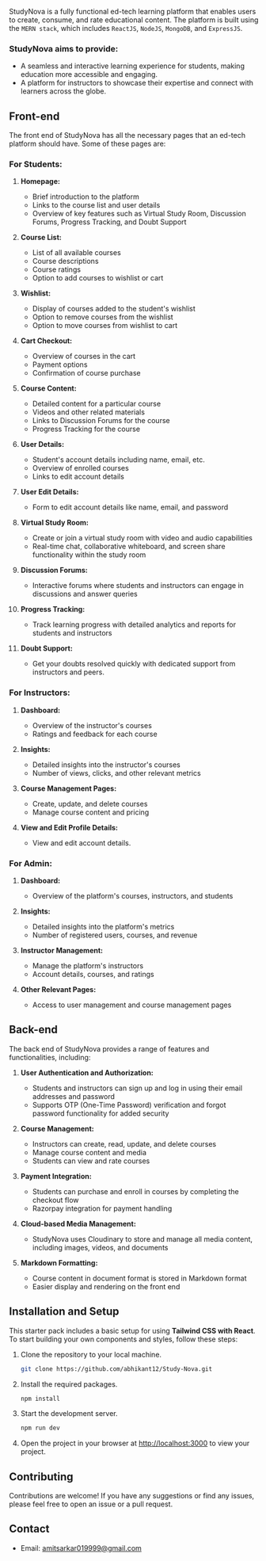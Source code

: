 StudyNova is a fully functional ed-tech learning platform that enables users to
create, consume, and rate educational content. The platform is built using the
`MERN stack`, which includes `ReactJS`, `NodeJS`, `MongoDB`, and `ExpressJS`.

### StudyNova aims to provide:

- A seamless and interactive learning experience for students, making education
  more accessible and engaging.
- A platform for instructors to showcase their expertise and connect with
  learners across the globe.

## Front-end

The front end of StudyNova has all the necessary pages that an ed-tech platform
should have. Some of these pages are:

### For Students:

1. **Homepage:**

   - Brief introduction to the platform
   - Links to the course list and user details
   - Overview of key features such as Virtual Study Room, Discussion Forums,
     Progress Tracking, and Doubt Support

2. **Course List:**

   - List of all available courses
   - Course descriptions
   - Course ratings
   - Option to add courses to wishlist or cart

3. **Wishlist:**

   - Display of courses added to the student's wishlist
   - Option to remove courses from the wishlist
   - Option to move courses from wishlist to cart

4. **Cart Checkout:**

   - Overview of courses in the cart
   - Payment options
   - Confirmation of course purchase

5. **Course Content:**

   - Detailed content for a particular course
   - Videos and other related materials
   - Links to Discussion Forums for the course
   - Progress Tracking for the course

6. **User Details:**

   - Student's account details including name, email, etc.
   - Overview of enrolled courses
   - Links to edit account details

7. **User Edit Details:**

   - Form to edit account details like name, email, and password

8. **Virtual Study Room:**

   - Create or join a virtual study room with video and audio capabilities
   - Real-time chat, collaborative whiteboard, and screen share functionality
     within the study room

9. **Discussion Forums:**

   - Interactive forums where students and instructors can engage in discussions
     and answer queries

10. **Progress Tracking:**

    - Track learning progress with detailed analytics and reports for students
      and instructors

11. **Doubt Support:**
    - Get your doubts resolved quickly with dedicated support from instructors
      and peers.

### For Instructors:

1. **Dashboard:**

   - Overview of the instructor's courses
   - Ratings and feedback for each course

2. **Insights:**

   - Detailed insights into the instructor's courses
   - Number of views, clicks, and other relevant metrics

3. **Course Management Pages:**

   - Create, update, and delete courses
   - Manage course content and pricing

4. **View and Edit Profile Details:**
   - View and edit account details.

### For Admin:

1. **Dashboard:**

   - Overview of the platform's courses, instructors, and students

2. **Insights:**

   - Detailed insights into the platform's metrics
   - Number of registered users, courses, and revenue

3. **Instructor Management:**

   - Manage the platform's instructors
   - Account details, courses, and ratings

4. **Other Relevant Pages:**
   - Access to user management and course management pages

## Back-end

The back end of StudyNova provides a range of features and functionalities,
including:

1. **User Authentication and Authorization:**

   - Students and instructors can sign up and log in using their email addresses
     and password
   - Supports OTP (One-Time Password) verification and forgot password
     functionality for added security

2. **Course Management:**

   - Instructors can create, read, update, and delete courses
   - Manage course content and media
   - Students can view and rate courses

3. **Payment Integration:**

   - Students can purchase and enroll in courses by completing the checkout flow
   - Razorpay integration for payment handling

4. **Cloud-based Media Management:**

   - StudyNova uses Cloudinary to store and manage all media content, including
     images, videos, and documents

5. **Markdown Formatting:**
   - Course content in document format is stored in Markdown format
   - Easier display and rendering on the front end

## Installation and Setup

This starter pack includes a basic setup for using **Tailwind CSS with React**.
To start building your own components and styles, follow these steps:

1. Clone the repository to your local machine.

   ```sh
   git clone https://github.com/abhikant12/Study-Nova.git
   ```

2. Install the required packages.

   ```sh
   npm install
   ```

3. Start the development server.

   ```sh
   npm run dev
   ```

4. Open the project in your browser at
   [http://localhost:3000](http://localhost:3000) to view your project.

## Contributing

Contributions are welcome! If you have any suggestions or find any issues,
please feel free to open an issue or a pull request.

## Contact

- Email: amitsarkar019999@gmail.com
